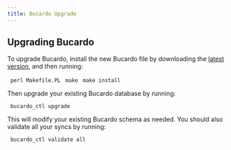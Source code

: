 ```yaml
---
title: Bucardo Upgrade
---
```


Upgrading Bucardo
-----------------

To upgrade Bucardo, install the new Bucardo file by downloading the [latest version](/Bucardo#Obtaining_Bucardo "wikilink"), and then running:

` perl Makefile.PL`
` make`
` make install`

Then upgrade your existing Bucardo database by running:

` bucardo_ctl upgrade`

This will modify your existing Bucardo schema as needed. You should also validate all your syncs by running:

` bucardo_ctl validate all`

